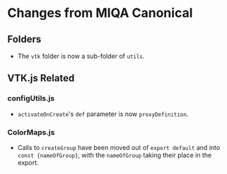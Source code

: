 # Changes from MIQA Canonical

## Folders
- The `vtk` folder is now a sub-folder of `utils`.

## VTK.js Related
### configUtils.js
- `activateOnCreate`'s `def` parameter is now `proxyDefinition`.

### ColorMaps.js
- Calls to `createGroup` have been moved out of `export default` and into `const {nameOfGroup}`, with the `nameOfGroup` taking their place in the export.
